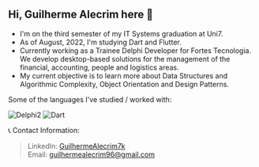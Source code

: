 ## Hi, Guilherme Alecrim here 👋

- I'm on the third semester of my IT Systems graduation at Uni7.
- As of August, 2022, I'm studying Dart and Flutter. 
- Currently working as a Trainee Delphi Developer for Fortes Tecnologia. We develop desktop-based solutions for the management of the financial, accounting, people and logistics areas.
- My current objective is to learn more about Data Structures and Algorithmic Complexity, Object Orientation and Design Patterns.

Some of the languages I've studied / worked with:

![Delphi2](https://img.shields.io/badge/Delphi_RAD_Studio-B22222?style=for-the-badge&logo=delphi&logoColor=white)
![Dart](https://img.shields.io/badge/Dart-0175C2?style=for-the-badge&logo=dart&logoColor=white)

📞 Contact Information:

>LinkedIn: [GuilhermeAlecrim7k](linkedin.com/in/guilhermealecrim7k) <br>
>Email: guilhermealecrim96@gmail.com
